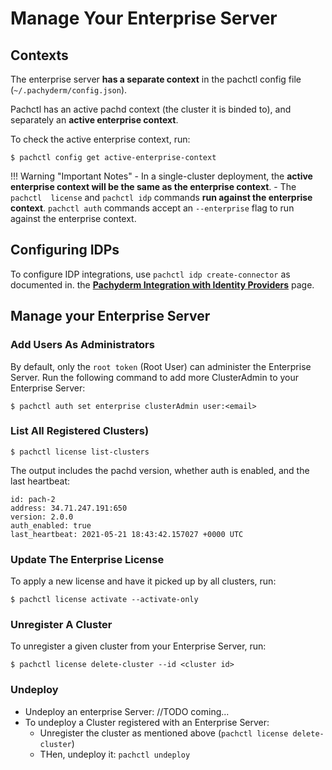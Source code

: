 # Manage Your Enterprise Server

## Contexts
The enterprise server **has a separate context** in the pachctl config file (`~/.pachyderm/config.json`).

Pachctl has an active pachd context (the cluster it is binded to), 
and separately an **active enterprise context**. 

To check the active enterprise context, run:
```shell
$ pachctl config get active-enterprise-context
```

!!! Warning "Important Notes"
    - In a single-cluster deployment, the **active enterprise context will be the same as the enterprise context**.
    - The `pachctl  license` and `pachctl idp` commands **run against the enterprise context**. 
`pachctl auth` commands accept an `--enterprise` flag to run against the enterprise context.

## Configuring IDPs
To configure IDP integrations, use `pachctl idp create-connector` as documented in. 
the [**Pachyderm Integration with Identity Providers**](../../authentication/idp-dex.md) page.

## Manage your Enterprise Server

### Add Users As Administrators
By default, only the `root token` (Root User) can administer the Enterprise Server. 
Run the following command to add more ClusterAdmin to your Enterprise Server:
```shell
$ pachctl auth set enterprise clusterAdmin user:<email>
```

### List All Registered Clusters)
```shell
$ pachctl license list-clusters
```	
The output includes the pachd version, whether auth is enabled, and the last heartbeat:
```
id: pach-2
address: 34.71.247.191:650
version: 2.0.0
auth_enabled: true
last_heartbeat: 2021-05-21 18:43:42.157027 +0000 UTC
```

### Update The Enterprise License
To apply a new license and have it picked up by all clusters, run:
```shell
$ pachctl license activate --activate-only
```

### Unregister A Cluster
To unregister a given cluster from your Enterprise Server, run:
```shell
$ pachctl license delete-cluster --id <cluster id>
```

### Undeploy
- Undeploy an enterprise Server: //TODO coming...
- To undeploy a Cluster registered with an Enterprise Server: 
    - Unregister the cluster as mentioned above (`pachctl license delete-cluster`)
    - THen, undeploy it: `pachctl undeploy`
